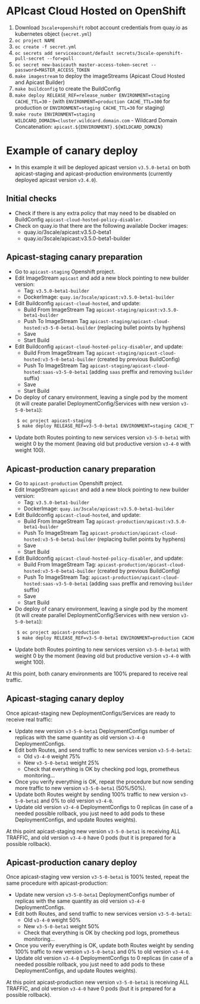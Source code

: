 # APIcast Cloud Hosted on OpenShift

1. Download `3scale+openshift` robot account credentials from quay.io as kubernetes object (`secret.yml`)
1. `oc project NAME`
1. `oc create -f secret.yml`
1. `oc secrets add serviceaccount/default secrets/3scale-openshift-pull-secret --for=pull`
1. `oc secret new-basicauth master-access-token-secret --password=MASTER_ACCESS_TOKEN`
1. `make imagestream` to deploy the imageStreams (Apicast Cloud Hosted and Apicast Builder)
1. `make buildconfig` to create the BuildConfig
1. `make deploy RELEASE_REF=release_number ENVIRONMENT=staging CACHE_TTL=30` - (with `ENVIRONMENT=production CACHE_TTL=300` for production or  `ENVIRONMENT=staging CACHE_TTL=30` for staging)
1. `make route ENVIRONMENT=staging WILDCARD_DOMAIN=cluster.wildcard.domain.com` -  Wildcard Domain Concatenation: `apicast.${ENVIRONMENT}.${WILDCARD_DOMAIN}`

# Example of canary deploy

* In this example it will be deployed apicast version `v3.5.0-beta1` on both apicast-staging and apicast-production environments (currently deployed apicast version `v3.4.0`).

## Initial checks

* Check if there is any extra policy that may need to be disabled on BuildConfig `apicast-cloud-hosted-policy-disabler`.
* Check on quay.io that there are the following available Docker images:
    * quay.io/3scale/apicast:v3.5.0-beta1
    * quay.io/3scale/apicast:v3.5.0-beta1-builder

## Apicast-staging canary preparation

* Go to `apicast-staging` Openshift project.
* Edit ImageStream `apicast` and add a new block pointing to new builder version:
    * Tag: `v3.5.0-beta1-builder`
    * DockerImage: `quay.io/3scale/apicast:v3.5.0-beta1-builder`
* Edit Buildconfig `apicast-cloud-hosted`, and update:
    * Build From ImageStream Tag `apicast-staging/apicast:v3.5.0-beta1-builder`
    * Push To ImageStream Tag `apicast-staging/apicast-cloud-hosted:v3-5-0-beta1-builder` (replacing bullet points by hyphens)
    * Save
    * Start Build
* Edit Buildconfig `apicast-cloud-hosted-policy-disabler`, and update:
    * Build From ImageStream Tag `apicast-staging/apicast-cloud-hosted:v3-5-0-beta1-builder` (created by previous BuildConfig)
    * Push To ImageStream Tag `apicast-staging/apicast-cloud-hosted:saas-v3-5-0-beta1` (adding `saas` preffix and removing `builder` suffix)
    * Save
    * Start Build
* Do deploy of canary environment, leaving a single pod by the moment (it will create parallel DeploymentConfig/Services with new version `v3-5-0-beta1`):

```bash
    $ oc project apicast-staging
    $ make deploy RELEASE_REF=v3-5-0-beta1 ENVIRONMENT=staging CACHE_TTL=30
```

* Update both Routes pointing to new services version `v3-5-0-beta1` with weight 0 by the moment (leaving old but productive version `v3-4-0` with weight 100).

## Apicast-production canary preparation

* Go to `apicast-production` Openshift project.
* Edit ImageStream `apicast` and add a new block pointing to new builder version:
    * Tag: `v3.5.0-beta1-builder`
    * DockerImage: `quay.io/3scale/apicast:v3.5.0-beta1-builder`
* Edit Buildconfig `apicast-cloud-hosted`, and update:
    * Build From ImageStream Tag `apicast-production/apicast:v3.5.0-beta1-builder`
    * Push To ImageStream Tag `apicast-production/apicast-cloud-hosted:v3-5-0-beta1-builder` (replacing bullet points by hyphens)
    * Save
    * Start Build
* Edit Buildconfig `apicast-cloud-hosted-policy-disabler`, and update:
    * Build From ImageStream Tag: `apicast-production/apicast-cloud-hosted:v3-5-0-beta1-builder` (created by previous BuildConfig)
    * Push To ImageStream Tag: `apicast-production/apicast-cloud-hosted:saas-v3-5-0-beta1` (adding `saas` preffix and removing `builder` suffix)
    * Save
    * Start Build
* Do deploy of canary environment, leaving a single pod by the moment (it will create parallel DeploymentConfig/Services with new version `v3-5-0-beta1`):

```bash
    $ oc project apicast-production
    $ make deploy RELEASE_REF=v3-5-0-beta1 ENVIRONMENT=production CACHE_TTL=300
```

* Update both Routes pointing to new services version `v3-5-0-beta1` with weight 0 by the moment (leaving old but productive version `v3-4-0` with weight 100).

At this point, both canary environments are 100% prepared to receive real traffic.

## Apicast-staging canary deploy

Once apicast-staging new DeploymentConfigs/Services are ready to receive real traffic:

* Update new version `v3-5-0-beta1` DeploymentConfigs number of replicas with the same quantity as old version `v3-4-0` DeploymentConfigs.
* Edit both Routes, and send traffic to new services version `v3-5-0-beta1`:
    * Old `v3-4-0` weight 75%
    * New `v3-5-0-beta1` weight 25%
    * Check that everything is OK by checking pod logs, prometheus monitoring...
* Once you verify everything is OK, repeat the procedure but now sending more traffic to new version `v3-5-0-beta1` (50%/50%).
* Update both Routes weight by sending 100% traffic to new version `v3-5-0-beta1` and 0% to old version `v3-4-0`.
* Update old version `v3-4-0` DeploymentConfigs to 0 replicas (in case of a needed possible rollback, you just need to add pods to these DeploymentConfigs, and update Routes weights).

At this point apicast-staging new version `v3-5-0-beta1` is receiving ALL TRAFFIC, and old version `v3-4-0` have 0 pods (but it is prepared for a possible rollback).

## Apicast-production canary deploy

Once apicast-staging vew version `v3-5-0-beta1` is 100% tested, repeat the same procedure with apicast-production:

* Update new version `v3-5-0-beta1` DeploymentConfigs number of replicas with the same quantity as old version `v3-4-0` DeploymentConfigs.
* Edit both Routes, and send traffic to new services version `v3-5-0-beta1`:
    * Old `v3-4-0` weight 50%
    * New `v3-5-0-beta1` weight 50%
    * Check that everything is OK by checking pod logs, prometheus monitoring...
* Once you verify everything is OK, update both Routes weight by sending 100% traffic to new version `v3-5-0-beta1` and 0% to old version `v3-4-0`.
* Update old version `v3-4-0` DeploymentConfigs to 0 replicas (in case of a needed possible rollback, you just need to add pods to these DeploymentConfigs, and update Routes weights).

At this point apicast-production new version `v3-5-0-beta1` is receiving ALL TRAFFIC, and old version `v3-4-0` have 0 pods (but it is prepared for a possible rollback).

